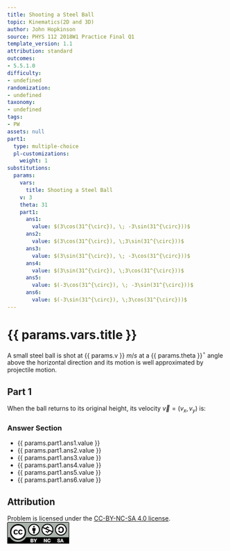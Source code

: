 ```yaml
---
title: Shooting a Steel Ball
topic: Kinematics(2D and 3D)
author: John Hopkinson
source: PHYS 112 2018W1 Practice Final Q1
template_version: 1.1
attribution: standard
outcomes:
- 5.5.1.0
difficulty:
- undefined
randomization:
- undefined
taxonomy:
- undefined
tags:
- PW
assets: null
part1:
  type: multiple-choice
  pl-customizations:
    weight: 1
substitutions:
  params:
    vars:
      title: Shooting a Steel Ball
    v: 3
    theta: 31
    part1:
      ans1:
        value: $(3\cos(31^{\circ}), \; -3\sin(31^{\circ}))$
      ans2:
        value: $(3\cos(31^{\circ}), \;3\sin(31^{\circ}))$
      ans3:
        value: $(3\sin(31^{\circ}), \; -3\cos(31^{\circ}))$
      ans4:
        value: $(3\sin(31^{\circ}), \;3\cos(31^{\circ}))$
      ans5:
        value: $(-3\cos(31^{\circ}), \; -3\sin(31^{\circ}))$
      ans6:
        value: $(-3\sin(31^{\circ}), \;3\cos(31^{\circ}))$
---
```

# {{ params.vars.title }}
A small steel ball is shot at {{ params.v }} $m/s$ at a {{ params.theta }}$^{\circ}$ angle above the horizontal direction and its motion is well approximated by projectile motion.

## Part 1

When the ball returns to its original height, its velocity $\overrightarrow{v} = (v_x, v_y)$ is:

### Answer Section

- {{ params.part1.ans1.value }}
- {{ params.part1.ans2.value }}
- {{ params.part1.ans3.value }}
- {{ params.part1.ans4.value }}
- {{ params.part1.ans5.value }}
- {{ params.part1.ans6.value }}

## Attribution

Problem is licensed under the [CC-BY-NC-SA 4.0 license](https://creativecommons.org/licenses/by-nc-sa/4.0/).<br> ![The Creative Commons 4.0 license requiring attribution-BY, non-commercial-NC, and share-alike-SA license.](https://raw.githubusercontent.com/firasm/bits/master/by-nc-sa.png)